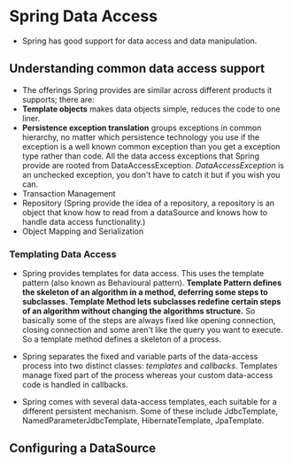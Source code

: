 # Spring Data Access

 - Spring has good support for data access and data manipulation.

## Understanding common data access support

 - The offerings Spring provides are similar across different products it supports; there are:
  - **Template objects** makes data objects simple, reduces the code to one liner.
  - **Persistence exception translation** groups exceptions in common hierarchy, no matter which persistence technology you use if the exception is a well known common exception than you get a exception type rather than code. All the data access exceptions that Spring provide are rooted from DataAccessException. *DataAccessException* is an unchecked exception, you don't have to catch it but if you wish you can.
  - Transaction Management
  - Repository (Spring provide the idea of a repository, a repository is an object that know how to read from a dataSource and knows how to handle data access functionality.)
  - Object Mapping and Serialization
  
### Templating Data Access
 - Spring provides templates for data access. This uses the template pattern (also known as Behavioural pattern). **Template Pattern defines the skeleton of an algorithm in a method, deferring some steps to subclasses. Template Method lets subclasses redefine certain steps of an algorithm without changing the algorithms structure.** So basically some of the steps are always fixed like opening connection, closing connection and some aren't like the query you want to execute. So a template method defines a skeleton of a process. 
 
 - Spring separates the fixed and variable parts of the data-access process into two distinct classes: *templates* and *callbacks*. Templates manage fixed part of the process whereas your custom data-access code is handled in callbacks.
 
 - Spring comes with several data-access templates, each suitable for a different persistent mechanism. Some of these include JdbcTemplate, NamedParameterJdbcTemplate, HibernateTemplate, JpaTemplate.
 
## Configuring a DataSource
